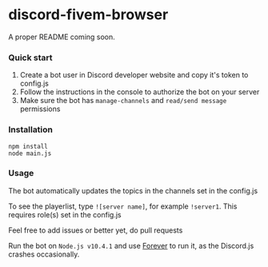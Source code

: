 # discord-fivem-browser

A proper README coming soon.

### Quick start

1. Create a bot user in Discord developer website and copy it's token to config.js
2. Follow the instructions in the console to authorize the bot on your server
3. Make sure the bot has `manage-channels` and `read/send message` permissions

### Installation
```
npm install
node main.js
```
### Usage
The bot automatically updates the topics in the channels set in the config.js

To see the playerlist, type `![server name]`, for example `!server1`. This requires role(s) set in the config.js

Feel free to add issues or better yet, do pull requests

Run the bot on `Node.js v10.4.1` and use [Forever](https://github.com/foreverjs/forever) to run it, as the Discord.js crashes occasionally.
